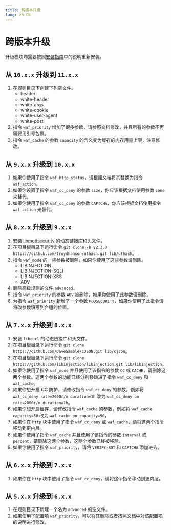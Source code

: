 ```yaml
---
title: 跨版本升级
lang: zh-CN
---
```


# 跨版本升级

升级模块均需要按照[安装指南](/zh-cn/guide/installation.md)中的说明重新安装。

## 从 `10.x.x` 升级到 `11.x.x`

1. 在规则目录下创建下列空文件。
    * header
    * white-header
    * white-args
    * white-cookie
    * white-user-agent
    * white-post
2. 指令 `waf_priority` 增加了很多参数，请参照文档修改，并且所有的参数不再需要用引号包裹。
3. 指令 `waf_cache` 的参数 `capacity` 的含义变为缓存的内存用量上限，注意修改。

## 从 `9.x.x` 升级到 `10.x.x`

1. 如果你使用了指令 `waf_http_status`，请根据文档将其替换为指令 `waf_action`。
2. 如果你设置了指令 `waf_cc_deny` 的参数 `size`，你应该根据文档使用参数 `zone` 来替代。
3. 如果你使用了指令 `waf_cc_deny` 的参数 `CAPTCHA`，你应该根据文档使用指令 `waf_action` 来替代。

## 从 `8.x.x` 升级到 `9.x.x`

1. 安装 [libmodsecurity](https://github.com/SpiderLabs/ModSecurity) 的动态链接库和头文件。
2. 在项目根目录下运行命令 `git clone -b v2.3.0 https://github.com/troydhanson/uthash.git lib/uthash`。
3. 指令 `waf_mode` 的一些参数被删除，如果你使用了这些参数请删除。
    * LIBINJECTION
    * LIBINJECTION-SQLI
    * LIBINJECTION-XSS
    * ADV
4. 删除高级规则的文件 `advanced`。
5. 指令 `waf_priority` 的参数 `ADV` 被删除，如果你使用了此参数请删除。
6. 为指令 `waf_priority` 新增了一个参数 `MODSECURITY`，如果你使用了此指令请将改参数填写到合适的位置。

## 从 `7.x.x` 升级到 `8.x.x`

1. 安装 `libcurl` 的动态链接库和头文件。
2. 在项目根目录下运行命令 `git clone https://github.com/DaveGamble/cJSON.git lib/cjson`。
3. 在项目根目录下运行命令 `git clone https://github.com/libinjection/libinjection.git lib/libinjection`。
4. 如果你使用了指令 `waf_mode` 并且使用了该指令的参数 `CC` 或 `CACHE`，请删除这两个参数。这两个参数的功能已经分别移动进了指令
`waf_cc_deny` 和 `waf_cache`。
5. 如果你想开启 CC 防护，请修改指令 `waf_cc_deny` 的参数，例如将 `waf_cc_deny rate=2000r/m duration=1h` 改为 `waf_cc_deny on rate=2000r/m duration=1h`。
6. 如果你想开启缓存，请修改指令 `waf_cache` 的参数，例如将 `waf_cache capacity=50` 改为 `waf_cache on capacity=50`。
7. 如果你在 `http` 块中使用了指令 `waf_cc_deny` 或 `waf_cache`，请将这两个指令移动到更内层。
8. 如果你使用了指令 `waf_cache` 并且使用了该指令的参数 `interval` 或 `percent`，请删除这两个参数，这两个参数已经被移除。
9. 如果你使用了指令 `waf_priority`，请将 `VERIFY-BOT` 和 `CAPTCHA` 添加进去。

## 从 `6.x.x` 升级到 `7.x.x`

1. 如果你在 `http` 块中使用了指令 `waf_cc_deny`，请将这个指令移动到更内层。

## 从 `5.x.x` 升级到 `6.x.x`

1. 在规则目录下新建一个名为 `advanced` 的空文件。
2. 如果使用了配置项 `waf_priority`，可以将其删除或者按照文档中对该配置项的说明进行修改。

